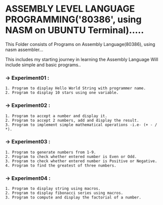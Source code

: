 # ASSEMBLY LEVEL LANGUAGE PROGRAMMING('80386', using NASM on UBUNTU Terminal).....

This Folder consists of Programs on Assembly Language(80386), using nasm assembler... 

This includes my starting journey in learning the Assembly Language 
Will include simple and basic programs..

### -> Experiment01 :
    1. Program to display Hello World String with programmer name.
    2. Program to display 10 stars using one variable.

### -> Experiment02 :
    1. Program to accept a number and display it.
    2. Program to accept 2 numbers, add and display the result.
    3. Program to implement simple mathematical operations -i.e- (+ - / *).

### -> Experiment03 :
    1. Program to generate numbers from 1-9.
    2. Program to check whether entered number is Even or Odd.
    3. Program to check whether entered number is Positive or Negative.
    4. Program to find the greatest of three numbers.

### -> Experiment04 : 
    1. Program to display string using macros.
    2. Program to display fibonacci series using macros.
    3. Program to compute and display the factorial of a number.